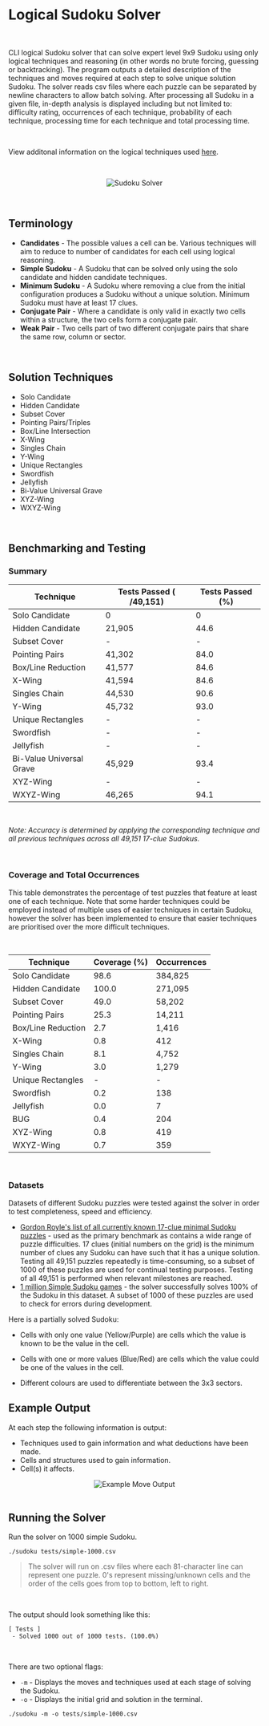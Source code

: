 # Logical Sudoku Solver

<br />

CLI logical Sudoku solver that can solve expert level 9x9 Sudoku using only logical techniques and reasoning (in other words no brute forcing, guessing or backtracking). The program outputs a detailed description of the techniques and moves required at each step to solve unique solution Sudoku. The solver reads csv files where each puzzle can be separated by newline characters to allow batch solving. After processing all Sudoku in a given file, in-depth analysis is displayed including but not limited to: difficulty rating, occurrences of each technique, probability of each technique, processing time for each technique and total processing time.

<br />

View additonal information on the logical techniques used [here](https://www.kylegough.co.uk/projects/sudoku).

<br />

<p align='center'>
  <img src='./images/results.png' alt='Sudoku Solver' />
</p>

<br />

## Terminology

* **Candidates** - The possible values a cell can be. Various techniques will aim to reduce to number of candidates for each cell using logical reasoning.
* **Simple Sudoku** - A Sudoku that can be solved only using the solo candidate and hidden candidate techniques.
* **Minimum Sudoku** - A Sudoku where removing a clue from the initial configuration produces a Sudoku without a unique solution. Minimum Sudoku must have at least 17 clues.
* **Conjugate Pair** - Where a candidate is only valid in exactly two cells within a structure, the two cells form a conjugate pair.
* **Weak Pair** - Two cells part of two different conjugate pairs that share the same row, column or sector.

<br />

## Solution Techniques

- Solo Candidate
- Hidden Candidate
- Subset Cover
- Pointing Pairs/Triples
- Box/Line Intersection
- X-Wing
- Singles Chain
- Y-Wing
- Unique Rectangles
- Swordfish
- Jellyfish
- Bi-Value Universal Grave
- XYZ-Wing
- WXYZ-Wing

<br />

## Benchmarking and Testing

### Summary

| Technique                | Tests Passed ( /49,151) | Tests Passed (%) |
| ------------------------ | ----------------------- | ---------------- |
| Solo Candidate           | 0                       | 0                |
| Hidden Candidate         | 21,905                  | 44.6             |
| Subset Cover             | -                       | -                |
| Pointing Pairs           | 41,302                  | 84.0             |
| Box/Line Reduction       | 41,577                  | 84.6             |
| X-Wing                   | 41,594                  | 84.6             |
| Singles Chain            | 44,530                  | 90.6             |
| Y-Wing                   | 45,732                  | 93.0             |
| Unique Rectangles        | -                       | -                |
| Swordfish                | -                       | -                |
| Jellyfish                | -                       | -                |
| Bi-Value Universal Grave | 45,929                  | 93.4             |
| XYZ-Wing                 | -                       | -                |
| WXYZ-Wing                | 46,265                  | 94.1             |

<br />

*Note: Accuracy is determined by applying the corresponding technique and all previous techniques across all 49,151 17-clue Sudokus.*

<br />

### Coverage and Total Occurrences

This table demonstrates the percentage of test puzzles that feature at least one of each technique. Note that some harder techniques could be employed instead of multiple uses of easier techniques in certain Sudoku, however the solver has been implemented to ensure that easier techniques are prioritised over the more difficult techniques. 

<br />

| Technique          | Coverage (%) | Occurrences |
| ------------------ | ------------ | ----------- |
| Solo Candidate     | 98.6         | 384,825     |
| Hidden Candidate   | 100.0        | 271,095     |
| Subset Cover       | 49.0         | 58,202      |
| Pointing Pairs     | 25.3         | 14,211      |
| Box/Line Reduction | 2.7          | 1,416       |
| X-Wing             | 0.8          | 412         |
| Singles Chain      | 8.1          | 4,752       |
| Y-Wing             | 3.0          | 1,279       |
| Unique Rectangles  | -            | -           |
| Swordfish          | 0.2          | 138         |
| Jellyfish          | 0.0          | 7           |
| BUG                | 0.4          | 204         |
| XYZ-Wing           | 0.8          | 419         |
| WXYZ-Wing          | 0.7          | 359         |

<br />

### Datasets

Datasets of different Sudoku puzzles were tested against the solver in order to test completeness, speed and efficiency.

- [Gordon Royle's list of all currently known 17-clue minimal Sudoku puzzles](http://staffhome.ecm.uwa.edu.au/~00013890/sudokumin.php) - used as the primary benchmark as contains a wide range of puzzle difficulties. 17 clues (initial numbers on the grid) is the minimum number of clues any Sudoku can have such that it has a unique solution. Testing all 49,151 puzzles repeatedly is time-consuming, so a subset of 1000 of these puzzles are used for continual testing purposes. Testing of all 49,151 is performed when relevant milestones are reached.
- [1 million Simple Sudoku games](https://www.kaggle.com/bryanpark/sudoku) - the solver successfully solves 100% of the Sudoku in this dataset. A subset of 1000 of these puzzles are used to check for errors during development.


Here is a partially solved Sudoku:

* Cells with only one value (Yellow/Purple) are cells which the value is known to be the value in the cell.

* Cells with one or more values (Blue/Red) are cells which the value could be one of the values in the cell.
* Different colours are used to differentiate between the 3x3 sectors.



## Example Output


At each step the following information is output:

* Techniques used to gain information and what deductions have been made.
* Cells and structures used to gain information.
* Cell(s) it affects.

<div align="center">
  <img src='./images/moves.png' alt='Example Move Output' />
</div>

<br />

## Running the Solver

Run the solver on 1000 simple Sudoku.

`./sudoku tests/simple-1000.csv`

> The solver will run on .csv files where each 81-character line can represent one puzzle. 0's represent missing/unknown cells and the order of the cells goes from top to bottom, left to right.

<br />

The output should look something like this:

```
[ Tests ]
 - Solved 1000 out of 1000 tests. (100.0%)
```

<br />

There are two optional flags:

* `-m` - Displays the moves and techniques used at each stage of solving the Sudoku.
* `-o` - Displays the initial grid and solution in the terminal.


`./sudoku -m -o tests/simple-1000.csv`
